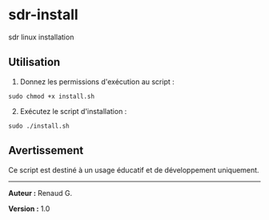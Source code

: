 # sdr-install
sdr linux installation

## Utilisation

1. Donnez les permissions d'exécution au script :

`sudo chmod +x install.sh`

2. Exécutez le script d'installation :

`sudo ./install.sh`

## Avertissement

Ce script est destiné à un usage éducatif et de développement uniquement.

---

**Auteur :** Renaud G.

**Version :** 1.0

